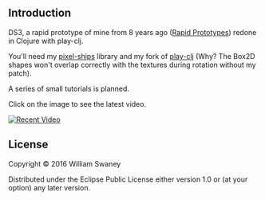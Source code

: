 ## Introduction

DS3, a rapid prototype of mine from 8 years ago ([Rapid Prototypes](http://www.the2bears.com/?page_id=1703)) redone in Clojure with play-clj.

You'll need my [pixel-ships](https://github.com/the2bears/pixel-ships) library and my fork of [play-clj](https://github.com/the2bears/play-clj) (Why? The Box2D shapes won't overlap correctly with the textures during rotation without my patch).

A series of small tutorials is planned.

Click on the image to see the latest video.

[![Recent Video](http://img.youtube.com/vi/AffyiEsDUoU/0.jpg)](http://www.youtube.com/watch?v=AffyiEsDUoU)

## License

Copyright © 2016 William Swaney

Distributed under the Eclipse Public License either version 1.0 or (at
your option) any later version.

